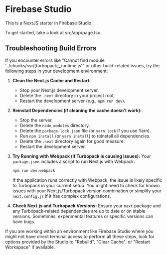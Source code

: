 # Firebase Studio

This is a NextJS starter in Firebase Studio.

To get started, take a look at src/app/page.tsx.

## Troubleshooting Build Errors

If you encounter errors like "Cannot find module '../chunks/ssr/[turbopack]_runtime.js'" or other build-related issues, try the following steps in your development environment:

1.  **Clean the Next.js Cache and Restart:**
    *   Stop your Next.js development server.
    *   Delete the `.next` directory in your project root.
    *   Restart the development server (e.g., `npm run dev`).

2.  **Reinstall Dependencies (if cleaning the cache doesn't work):**
    *   Stop the server.
    *   Delete the `node_modules` directory.
    *   Delete the `package-lock.json` file (or `yarn.lock` if you use Yarn).
    *   Run `npm install` (or `yarn install`) to reinstall all dependencies.
    *   Delete the `.next` directory again for good measure.
    *   Restart the development server.

3.  **Try Running with Webpack (if Turbopack is causing issues):**
    Your `package.json` includes a script to run Next.js with Webpack:
    ```bash
    npm run dev:webpack
    ```
    If the application runs correctly with Webpack, the issue is likely specific to Turbopack in your current setup. You might need to check for known issues with your Next.js/Turbopack version combination or simplify your `next.config.js` if it has complex configurations.

4.  **Check Next.js and Turbopack Versions:**
    Ensure your `next` package and any Turbopack-related dependencies are up to date or on stable versions. Sometimes, experimental features or specific versions can have bugs.

If you are working within an environment like Firebase Studio where you might not have direct terminal access to perform all these steps, look for options provided by the Studio to "Rebuild", "Clear Cache", or "Restart Workspace" if available.